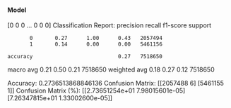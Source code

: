 #### Model
[0 0 0 ... 0 0 0]
Classification Report:
              precision    recall  f1-score   support

           0       0.27      1.00      0.43   2057494
           1       0.14      0.00      0.00   5461156

    accuracy                           0.27   7518650
   macro avg       0.21      0.50      0.21   7518650
weighted avg       0.18      0.27      0.12   7518650

Accuracy: 0.2736513868846136
Confusion Matrix:
[[2057488       6]
 [5461155       1]]
Confusion Matrix (%):
[[2.73651254e+01 7.98015601e-05]
 [7.26347815e+01 1.33002600e-05]]
